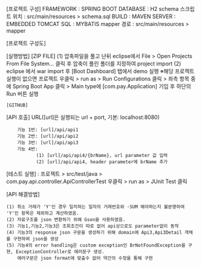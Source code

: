 [프로젝트 구성]
FRAMEWORK : SPRING BOOT
DATABASE : H2
           schema 스크립트 위치 : src/main/resources > schema.sql
BUILD : MAVEN
SERVER : EMBEDDED TOMCAT
SQL : MYBATIS
      mapper 경로 : src/main/resources > mapper

[프로젝트 구성도]

[실행방법]
	[ZIP FILE]
		(1) 압축파일을 풀고 난뒤 eclipse에서 File > Open Projects From File System... 클릭 후 압축이 풀린 폴더를 지정하여 project import
		(2) eclipse 에서 war import 후 [Boot Dashboard] 탭에서 demo 실행
		    ※해당 프로젝트 실행이 없으면 프로젝트 우클릭 > run as > Run Configurations 클릭 > 좌측 항목 중에 Spring Boot App 클릭 > Main type에 [com.pay.Application] 기입 후 하단의 Run 버튼 실행
		
	[GITHUB]
		
	
[API 호출] 
	URL([url]은 실행되는 url + port, 기본: localhost:8080)
	
		기능 1번: [url]/api/api1
	    기능 2번: [url]/api/api2
	    기능 3번: [url]/api/api3
	    기능 4번: 
	           (1) [url]/api/api4/{brName}, url parameter 값 입력
			   (2) [url]/api/api4, header parameter에 brName 추가
			   
[테스트 실행] : 프로젝트 > src/test/java > com.pay.api.controller.ApiControllerTest 우클릭 > run as > JUnit Test 클릭


[API 해결방법]

	(1) 취소 거래가 'Y'인 경우 일치하는 일자의 거래번호와 -SUM 해야하는지 불분명하여 'Y'인 항목은 제외하고 계산하였음.
	(2) 자료구조를 json 변환하기 위해 Gson을 사용하였음.
	(3) 기능1,기능2,기능3은 조회조건이 따로 없어 api상으로도 parameter없이 동작
	(4) 기능3의 response json 구문을 생성하기 위해 domain에 Api3,Api3Detail 객체를 구현하여 json을 생성
	(5) 기능4의 error handling은 custom exception인 BrNotFoundException을 구현, ExceptionController로 에러문구 생성.
		에러구문은 json format에 맞출수 없어 약간의 수정을 통해 구현